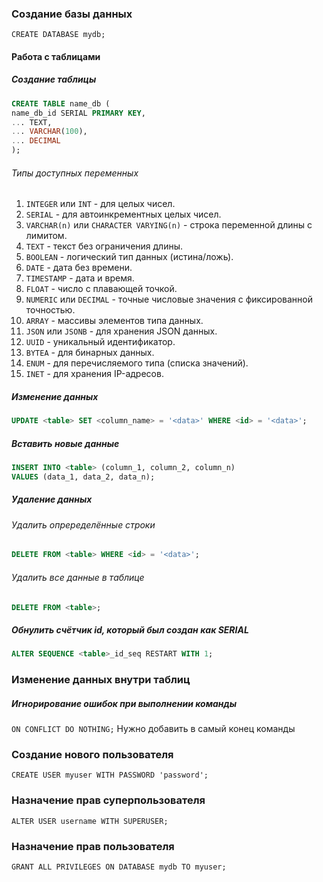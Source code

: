 ### Создание базы данных
`CREATE DATABASE mydb;`


#### Работа с таблицами
##### Создание таблицы
```sql
CREATE TABLE name_db (
name_db_id SERIAL PRIMARY KEY,
... TEXT,
... VARCHAR(100),
... DECIMAL
);
```
###### Типы доступных переменных
1. `INTEGER` или `INT` - для целых чисел.
2. `SERIAL` - для автоинкрементных целых чисел.
3. `VARCHAR(n)` или `CHARACTER VARYING(n)` - строка переменной длины с лимитом.
4. `TEXT` - текст без ограничения длины.
5. `BOOLEAN` - логический тип данных (истина/ложь).
6. `DATE` - дата без времени.
7. `TIMESTAMP` - дата и время.
8. `FLOAT` - число с плавающей точкой.
9. `NUMERIC` или `DECIMAL` - точные числовые значения с фиксированной точностью.
10. `ARRAY` - массивы элементов типа данных.
11. `JSON` или `JSONB` - для хранения JSON данных.
12. `UUID` - уникальный идентификатор.
13. `BYTEA` - для бинарных данных.
14. `ENUM` - для перечисляемого типа (списка значений).
15. `INET` - для хранения IP-адресов.


##### Изменение данных
```sql
UPDATE <table> SET <column_name> = '<data>' WHERE <id> = '<data>';
```

##### Вставить новые данные
```sql
INSERT INTO <table> (column_1, column_2, column_n)
VALUES (data_1, data_2, data_n);
```
##### Удаление данных
###### Удалить опреределённые строки
```sql
DELETE FROM <table> WHERE <id> = '<data>';
```

###### Удалить все данные в таблице
```sql
DELETE FROM <table>;
```

##### Обнулить счётчик id, который был создан как SERIAL
```sql
ALTER SEQUENCE <table>_id_seq RESTART WITH 1;
```


### Изменение данных внутри таблиц
##### Игнорирование ошибок при выполнении команды
`ON CONFLICT DO NOTHING;`
Нужно добавить в самый конец команды

### Создание нового пользователя
`CREATE USER myuser WITH PASSWORD 'password';`

### Назначение прав суперпользователя
`ALTER USER username WITH SUPERUSER;`

### Назначение прав пользователя
`GRANT ALL PRIVILEGES ON DATABASE mydb TO myuser;`
